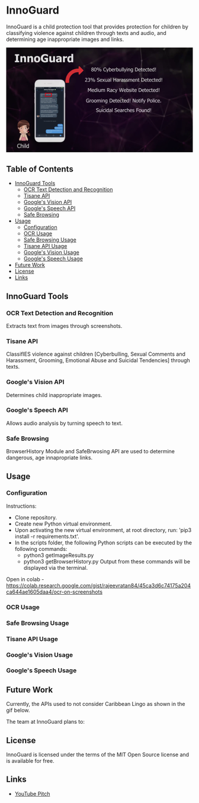 # InnoGuard

InnoGuard is a child protection tool that provides protection for children by classifying violence against children through texts and audio, and determining age inappropriate images and links.

[![InnoGuard](./assets/innoguard_title.png)]()

## Table of Contents

- [InnoGuard Tools](#tools)
    - [OCR Text Detection and Recognition](#easy-ocr)
    - [Tisane API](#tisane)
    - [Google's Vision API](#google-vision)
    - [Google's Speech API](#google-speech)
    - [Safe Browsing](#safe-browsing)
- [Usage](#usage)
    - [Configuration](@config)
    - [OCR Usage](#ocr-usage)
    - [Safe Browsing Usage](#safe-browsing-usage)
    - [Tisane API Usage](#tisane-usage)
    - [Google's Vision Usage](#vision-usage)
    - [Google's Speech Usage](#speech-usage)
- [Future Work](#future-work)
- [License](#license)
- [Links](#links)

## InnoGuard Tools

### OCR Text Detection and Recognition

Extracts text from images through screenshots.

### Tisane API

ClassifIES violence against children [Cyberbulling, Sexual Comments and Harassment, Grooming, Emotional Abuse and Suicidal Tendencies] through texts.

### Google's Vision API

Determines child inappropriate images.

### Google's Speech API

Allows audio analysis by turning speech to text.

### Safe Browsing

BrowserHistory Module and SafeBrwosing API are used to determine dangerous, age innapropriate links.

## Usage

### Configuration

Instructions:
- Clone repository.
- Create new Python virtual environment.
- Upon activating the new virtual environment, at root directory, run: 'pip3 install -r requirements.txt'.
- In the scripts folder, the following Python scripts can be executed by the following commands:
    - python3 getImageResults.py
    - python3 getBrowserHistory.py
  Output from these commands will be displayed via the terminal.


Open in colab - https://colab.research.google.com/gist/rajeevratan84/45ca3d6c74175a204ca644ae1605daa4/ocr-on-screenshots

### OCR Usage

### Safe Browsing Usage

### Tisane API Usage

### Google's Vision Usage

### Google's Speech Usage

## Future Work

Currently, the APIs used to not consider Caribbean Lingo as shown in the gif below.

The team at InnoGuard plans to:

## License

InnoGuard is licensed under the terms of the MIT Open Source license and is available for free.

## Links
* [YouTube Pitch](https://youtu.be/Ncit5I1Bsxo)
